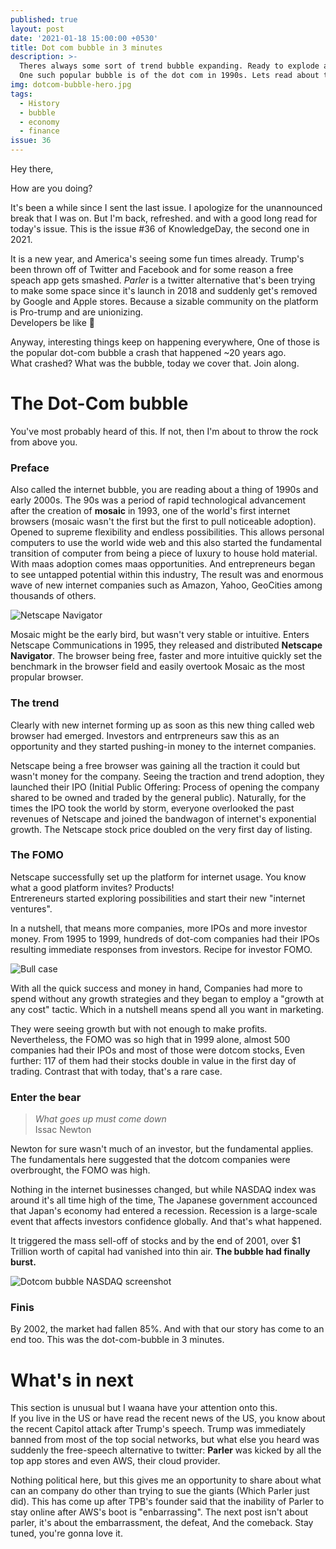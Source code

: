 ```yaml
---
published: true
layout: post
date: '2021-01-18 15:00:00 +0530'
title: Dot com bubble in 3 minutes
description: >-
  Theres always some sort of trend bubble expanding. Ready to explode at once.
  One such popular bubble is of the dot com in 1990s. Lets read about that
img: dotcom-bubble-hero.jpg
tags:
  - History
  - bubble
  - economy
  - finance
issue: 36
---
```

Hey there,

How are you doing? 

It's been a while since I sent the last issue. I apologize for the unannounced break that I was on. But I'm back, refreshed. and with a good long read for today's issue. This is the issue #36 of KnowledgeDay, the second one in 2021.

It is a new year, and America's seeing some fun times already. Trump's been thrown off of Twitter and Facebook and for some reason a free speach app gets smashed. _Parler_ is a twitter alternative that's been trying to make some space since it's launch in 2018 and suddenly get's removed by Google and Apple stores. Because a sizable community on the platform is Pro-trump and are unionizing.  
Developers be like 🤷

Anyway, interesting things keep on happening everywhere, One of those is the popular dot-com bubble a crash that happened ~20 years ago.   
What crashed? What was the bubble, today we cover that. Join along.  

# The Dot-Com bubble
You've most probably heard of this. If not, then I'm about to throw the rock from above you.  

### Preface
Also called the internet bubble, you are reading about a thing of 1990s and early 2000s. The 90s was a period of rapid technological advancement after the creation of **mosaic** in 1993, one of the world's first internet browsers (mosaic wasn't the first but the first to pull noticeable adoption). Opened to supreme flexibility and endless possibilities. This allows personal computers to use the world wide web and this also started the fundamental transition of computer from being a piece of luxury to house hold material.    
With maas adoption comes maas opportunities. And entrepreneurs began to see untapped potential within this industry, The result was and enormous wave of new internet companies such as Amazon, Yahoo, GeoCities among thousands of others.

![Netscape Navigator](https://d2bs8hqp6qvsw6.cloudfront.net/article/images/750x750/dimg/netscape-2.jpg)

Mosaic might be the early bird, but wasn't very stable or intuitive. Enters Netscape Communications in 1995, they released and distributed **Netscape Navigator**. The browser being free, faster and more intuitive quickly set the benchmark in the browser field and easily overtook Mosaic as the most propular browser. 

### The trend
Clearly with new internet forming up as soon as this new thing called web browser had emerged. Investors and entrpreneurs saw this as an opportunity and they started pushing-in money to the internet companies.  

Netscape being a free browser was gaining all the traction it could but wasn't money for the company. Seeing the traction and trend adoption, they launched their IPO (Initial Public Offering: Process of opening the company shared to be owned and traded by the general public). Naturally, for the times the IPO took the world by storm, everyone overlooked the past revenues of Netscape and joined the bandwagon of internet's exponential growth. The Netscape stock price doubled on the very first day of listing.  

### The FOMO
Netscape successfully set up the platform for internet usage. You know what a good platform invites? Products!  
Entrereneurs started exploring possibilities and start their new "internet ventures".  

In a nutshell, that means more companies, more IPOs and more investor money. From 1995 to 1999, hundreds of dot-com companies had their IPOs resulting immediate responses from investors. Recipe for investor FOMO.    

![Bull case](https://i0.wp.com/ninjatrader.com/blog/wp-content/uploads/2019/06/Bullish-Trend-hero-011519.png)

With all the quick success and money in hand, Companies had more to spend without any growth strategies and they began to employ a "growth at any cost" tactic. Which in a nutshell means spend all you want in marketing.

They were seeing growth but with not enough to make profits. Nevertheless, the FOMO was so high that in 1999 alone, almost 500 companies had their IPOs and most of those were dotcom stocks, Even further: 117 of them had their stocks double in value in the first day of trading.
Contrast that with today, that's a rare case.  

### Enter the bear
> _What goes up must come down_  
Issac Newton

Newton for sure wasn't much of an investor, but the fundamental applies. The fundamentals here suggested that the dotcom companies were overbrought, the FOMO was high.

Nothing in the internet businesses changed, but while NASDAQ index was around it's all time high of the time, The Japanese government accounced that Japan's economy had entered a recession. Recession is a large-scale event that affects investors confidence globally. And that's what happened.

It triggered the mass sell-off of stocks and by the end of 2001, over $1 Trillion worth of capital had vanished into thin air. **The bubble had finally burst.**

![Dotcom bubble NASDAQ screenshot](https://media.warriortrading.com/2020/01/Dotcom.png)

### Finis
By 2002, the market had fallen 85%. And with that our story has come to an end too. This was the dot-com-bubble in 3 minutes.

# What's in next
This section is unusual but I waana have your attention onto this.  
If you live in the US or have read the recent news of the US, you know about the recent Capitol attack after Trump's speech. Trump was immediately banned from most of the top social networks, but what else you heard was suddenly the free-speech alternative to twitter: **Parler** was kicked by all the top app stores and even AWS, their cloud provider.  

Nothing political here, but this gives me an opportunity to share about what can an company do other than trying to sue the giants (Which Parler just did). This has come up after TPB's founder said that the inability of Parler to stay online after AWS's boot is "enbarrassing".
The next post isn't about parler, it's about the embarrassment, the defeat, And the comeback. Stay tuned, you're gonna love it.
